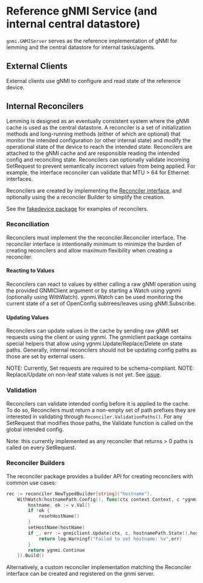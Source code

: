 # Reference gNMI Service (and internal central datastore)

`gnmi.GNMIServer` serves as the reference implementation of gNMI for lemming and the central datastore for internal tasks/agents.

## External Clients

External clients use gNMI to configure and read state of the reference device.
## Internal Reconcilers

Lemming is designed as an eventually consistent system where the gNMI cache is used as the central datastore. A reconciler is a set of initialization methods and long-running methods (either of which are optional) that monitor the intended configuration
(or other internal state) and modify the operational state of the device to reach the intended state. Reconcilers are attached to the gNMI cache and  are responsible reading the intended config and reconciling state.
Reconcilers can optionally validate incoming SetRequest to prevent semantically incorrect values from being applied. For example, the interface reconciler can validate that MTU > 64 for Ethernet interfaces.

Reconcilers are created by implementing the [Reconciler interface](https://pkg.go.dev/github.com/openconfig/lemming/gnmi/reconciler#Reconciler), and optionally using the a reconciler Builder to simplify the creation.

See the [fakedevice package](fakedevice/fakedevice.go) for examples of reconcilers.

### Reconciliation

Reconcilers must implement the the reconciler.Reconciler interface. The reconciler interface is intentionally minimum to minimize the burden of creating reconcilers and allow maximum flexibility when creating a reconciler.

#### Reacting to Values

Reconcilers can react to values by either calling a raw gNMI operation using the provided GNMIClient argument or by starting a Watch using ygnmi (optionally using WithWatch). ygnmi.Watch can be used monitoring the current state of a set of OpenConfig subtrees/leaves using gNMI.Subscribe.

#### Updating Values

Reconcilers can update values in the cache by sending raw gNMI set requests using the client or using ygnmi. The gnmiclient package contains special helpers that allow using ygnmi.Update/Replace/Delete on state paths. Generally, internal reconcilers should not be updating config paths as those are set by external users.

NOTE: Currently, Set requests are required to be schema-compliant.
NOTE: Replace/Update on non-leaf state values is not yet. See [issue](https://github.com/openconfig/lemming/issues/67).

### Validation

Reconcilers can validate intended config before it is applied to the cache. To do so, Reconcilers must return a non-empty set of path prefixes they are interested in validating through `Reconciler.ValidationPaths()`.
For any SetRequest that modifies those paths, the Validate function is called on the global intended config.

Note: this currently implemented as any reconciler that returns > 0 paths is called on every SetRequest.

### Reconciler Builders

The reconciler package provides a builder API for creating reconcilers with common use cases:

```go
rec := reconciler.NewTypedBuilder[string]("hostname").
    WithWatch(hostnamePath.Config(), func(ctx context.Context, c *ygnmi.Client, v *ygnmi.Value[string]) error { // Watch hostname config: set hostname, and update state.
        hostname, ok := v.Val()
        if !ok {
            resetHostName()
        }
        setHostName(hostName)
        if _, err := gnmiclient.Update(ctx, c, hostnamePath.State(),hostname); err != nil {
            return log.Warningf("Failed to set hostname: %v",err)
        }
        return ygnmi.Continue
    }).Build()
```

Alternatively, a custom reconciler implementation matching the Reconciler interface can be created and registered on the gnmi server.
